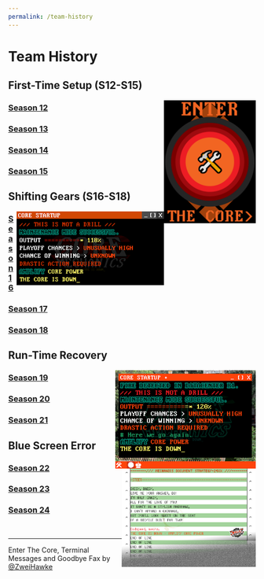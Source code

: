 ```yaml
---
permalink: /team-history
---
```


# Team History

## First-Time Setup (S12-S15)

<img src="./assets/enterTheCore.png" style="float: right" height="250" alt="ENTER THE CORE">


### [Season 12](/team-history/season12)    

### [Season 13](/team-history/season13)   

### [Season 14](/team-history/season14)  

### [Season 15](/team-history/season15)

## Shifting Gears (S16-S18)

<img src="./assets/coreOutput110.png" style="float: right" height="150" alt="Core Output: 110%!">

### [Season 16](/team-history/season16)

### [Season 17](/team-history/season17)

### [Season 18](/team-history/season18)

## Run-Time Recovery

<img src="./assets/coreOutput120.png" style="float: right" height="200" alt="Core Output: 120%!">

### [Season 19](/team-history/season19)

### [Season 20](/team-history/season20)

### [Season 21](/team-history/season21)

## Blue Screen Error

<img src="./assets/coreStatic.png" style="float: right" height="200" alt="END OF LINE">

### [Season 22](/team-history/season22)

### [Season 23](/team-history/season23)

### [Season 24](/team-history/season24)

&nbsp;


---

Enter The Core, Terminal Messages and Goodbye Fax by [@ZweiHawke](https://twitter.com/zweihawke)






